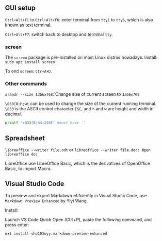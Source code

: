 ## GUI setup

``Ctrl+Alt+F1`` to ``Ctrl+Alt+F6``: enter terminal from ``tty1`` to ``tty6``, which is also known as text terminal.

``Ctrl+Alt+F7``: switch back to desktop and terminal ``tty``.

### screen

The ``screen`` package is pre-installed on most Linux distros nowadays. Install: ``sudo apt install screen``

To end ``screen``: ``Ctr+A+D``.

### Other commands

``xrandr --size 1366x768``: Change size of current screen to ``1366x768``

``\033[8;h;wt`` can be used to change the size of the current running terminal. ``\033`` is the ASCII control character ``ESC``, and ``h`` and ``w`` are height and width in decimal.

```sh
printf '\033[8;64;240t' #must have ''
```

## Spreadsheet

``libreoffice --writer file.odt`` or ``libreoffice --writer file.doc: Open libreoffice doc``

LibreOffice use LibreOffice Basic, which is the derivatives of OpenOffice Basic, to import Macro.

## Visual Studio Code

To preview and export Markdown efifciently in Visual Studio Code, use ``Markdown Preview Enhanced`` by Yiyi Wang. 

Install: 

Launch VS Code Quick Open (Ctrl+P), paste the following command, and press enter:

``ext install shd101wyy.markdown-preview-enhanced``
